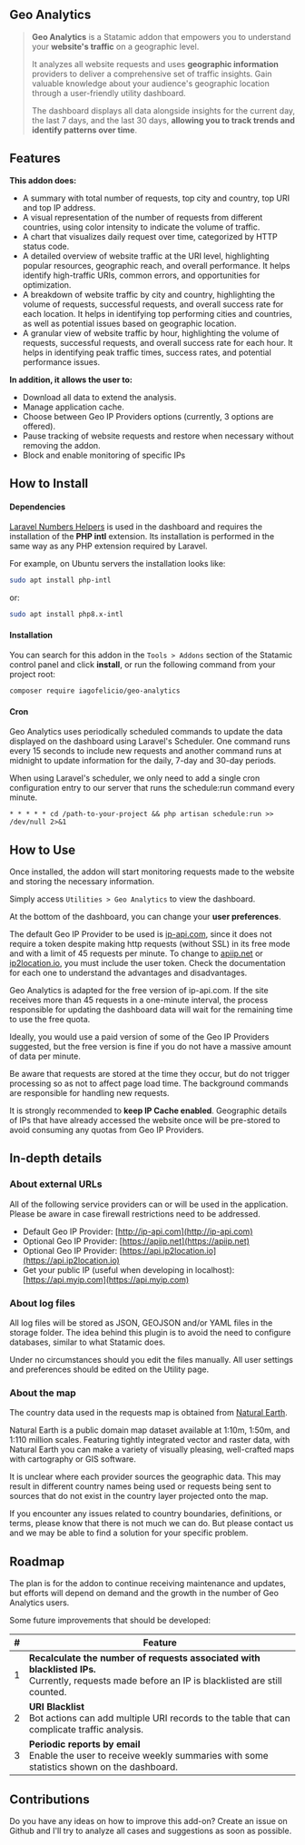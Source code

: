 ## Geo Analytics

> **Geo Analytics** is a Statamic addon that empowers you to understand your **website's traffic** on a geographic level.
>
> It analyzes all website requests and uses **geographic information** providers to deliver a comprehensive set of traffic insights. Gain valuable knowledge about your audience's geographic location through a user-friendly utility dashboard.
>
> The dashboard displays all data alongside insights for the current day, the last 7 days, and the last 30 days, **allowing you to track trends and identify patterns over time**.

## Features

**This addon does:**

- A summary with total number of requests, top city and country, top URI and top IP address.
- A visual representation of the number of requests from different countries, using color intensity to indicate the volume of traffic.
- A chart that visualizes daily request over time, categorized by HTTP status code.
- A detailed overview of website traffic at the URI level, highlighting popular resources, geographic reach, and overall performance. It helps identify high-traffic URIs, common errors, and opportunities for optimization.
- A breakdown of website traffic by city and country, highlighting the volume of requests, successful requests, and overall success rate for each location. It helps in identifying top performing cities and countries, as well as potential issues based on geographic location.
- A granular view of website traffic by hour, highlighting the volume of requests, successful requests, and overall success rate for each hour. It helps in identifying peak traffic times, success rates, and potential performance issues.

**In addition, it allows the user to:**

- Download all data to extend the analysis.
- Manage application cache.
- Choose between Geo IP Providers options (currently, 3 options are offered).
- Pause tracking of website requests and restore when necessary without removing the addon.
- Block and enable monitoring of specific IPs

## How to Install

#### Dependencies

[Laravel Numbers Helpers](https://laravel.com/docs/11.x/helpers#numbers) is used in the dashboard and requires the installation of the **PHP intl** extension. Its installation is performed in the same way as any PHP extension required by Laravel.

For example, on Ubuntu servers the installation looks like:

```bash
sudo apt install php-intl
```

or:

```bash
sudo apt install php8.x-intl
```

#### Installation

You can search for this addon in the `Tools > Addons` section of the Statamic control panel and click **install**, or run the following command from your project root:

```bash
composer require iagofelicio/geo-analytics
```

#### Cron

Geo Analytics uses periodically scheduled commands to update the data displayed on the dashboard using Laravel's Scheduler. One command runs every 15 seconds to include new requests and another command runs at midnight to update information for the daily, 7-day and 30-day periods.

When using Laravel's scheduler, we only need to add a single cron configuration entry to our server that runs the schedule:run command every minute.

```
* * * * * cd /path-to-your-project && php artisan schedule:run >> /dev/null 2>&1
```

## How to Use

Once installed, the addon will start monitoring requests made to the website and storing the necessary information.

Simply access `Utilities > Geo Analytics` to view the dashboard.

At the bottom of the dashboard, you can change your **user preferences**.

The default Geo IP Provider to be used is [ip-api.com](https://ip-api.com/), since it does not require a token despite making http requests (without SSL) in its free mode and with a limit of 45 requests per minute. To change to [apiip.net](https://apiip.net/) or [ip2location.io](https://www.ip2location.io/), you must include the user token. Check the documentation for each one to understand the advantages and disadvantages.

Geo Analytics is adapted for the free version of ip-api.com. If the site receives more than 45 requests in a one-minute interval, the process responsible for updating the dashboard data will wait for the remaining time to use the free quota.

Ideally, you would use a paid version of some of the Geo IP Providers suggested, but the free version is fine if you do not have a massive amount of data per minute.

Be aware that requests are stored at the time they occur, but do not trigger processing so as not to affect page load time. The background commands are responsible for handling new requests.

It is strongly recommended to **keep IP Cache enabled**. Geographic details of IPs that have already accessed the website once will be pre-stored to avoid consuming any quotas from Geo IP Providers.

## In-depth details

### About external URLs

All of the following service providers can or will be used in the application. Please be aware in case firewall restrictions need to be addressed.

- Default Geo IP Provider: [http://ip-api.com](http://ip-api.com)
- Optional Geo IP Provider: [https://apiip.net](https://apiip.net)
- Optional Geo IP Provider: [https://api.ip2location.io](https://api.ip2location.io)
- Get your public IP (useful when developing in localhost): [https://api.myip.com](https://api.myip.com)

### About log files

All log files will be stored as JSON, GEOJSON and/or YAML files in the storage folder. The idea behind this plugin is to avoid the need to configure databases, similar to what Statamic does.

Under no circumstances should you edit the files manually. All user settings and preferences should be edited on the Utility page.

### About the map

The country data used in the requests map is obtained from [Natural Earth](https://www.naturalearthdata.com/).

Natural Earth is a public domain map dataset available at 1:10m, 1:50m, and 1:110 million scales. Featuring tightly integrated vector and raster data, with Natural Earth you can make a variety of visually pleasing, well-crafted maps with cartography or GIS software.

It is unclear where each provider sources the geographic data. This may result in different country names being used or requests being sent to sources that do not exist in the country layer projected onto the map.

If you encounter any issues related to country boundaries, definitions, or terms, please know that there is not much we can do. But please contact us and we may be able to find a solution for your specific problem.

## Roadmap

The plan is for the addon to continue receiving maintenance and updates, but efforts will depend on demand and the growth in the number of Geo Analytics users.

Some future improvements that should be developed:

| # | Feature                                                                                                                                                    |
| - | ---------------------------------------------------------------------------------------------------------------------------------------------------------- |
| 1 | **Recalculate the number of requests associated with blacklisted IPs.**<br />Currently, requests made before an IP is blacklisted are still counted. |
| 2 | **URI Blacklist**<br />Bot actions can add multiple URI records to the table that can complicate traffic analysis.                                   |
| 3 | **Periodic reports by email**<br />Enable the user to receive weekly summaries with some statistics shown on the dashboard.                               |

## Contributions

Do you have any ideas on how to improve this add-on? Create an issue on Github and I'll try to analyze all cases and suggestions as soon as possible.
